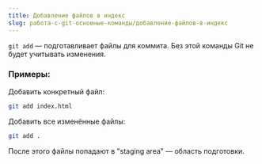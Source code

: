 ```yaml
---
title: Добавление файлов в индекс
slug: работа-с-git-основные-команды/добавление-файлов-в-индекс
---
```


`git add` — подготавливает файлы для коммита. Без этой команды Git не будет учитывать изменения.

### Примеры:

Добавить конкретный файл:

```bash
git add index.html
```

Добавить все изменённые файлы:

```bash
git add .
```

После этого файлы попадают в "staging area" — область подготовки.
